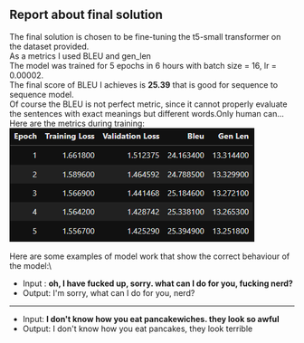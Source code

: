 ## Report about final solution

The final solution is chosen to be fine-tuning the t5-small transformer on the dataset provided.\
As a metrics I used BLEU and gen_len\
The model was trained for 5 epochs in 6 hours with batch size = 16, lr = 0.00002.\
The final score of BLEU I achieves is __25.39__ that is good for sequence to sequence model.\
Of course the BLEU is not perfect metric, since it cannot properly evaluate the sentences with exact meanings but different words.Only human can...\
Here are the metrics during training:\
![scores](/reports/figures/scores1.png)

Here are some examples of model work that show the correct behaviour of the model:\
- Input : __oh, I have fucked up, sorry. what can I do for you, fucking nerd?__
- Output: I'm sorry, what can I do for you, nerd?
-----------------------------------------
- Input: __I don't know how you eat pancakewiches. they look so awful__
- Output: I don't know how you eat pancakes, they look terrible
